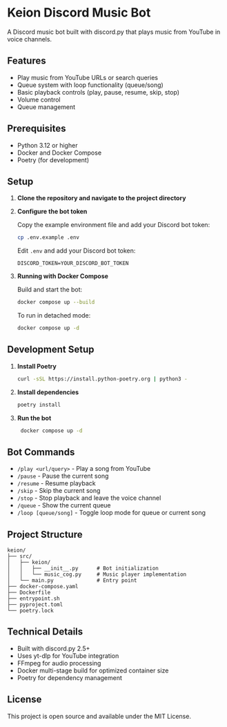 # Keion Discord Music Bot

A Discord music bot built with discord.py that plays music from YouTube in voice channels.

## Features

- Play music from YouTube URLs or search queries
- Queue system with loop functionality (queue/song)
- Basic playback controls (play, pause, resume, skip, stop)
- Volume control
- Queue management

## Prerequisites

- Python 3.12 or higher
- Docker and Docker Compose
- Poetry (for development)

## Setup

1. **Clone the repository and navigate to the project directory**

2. **Configure the bot token**

   Copy the example environment file and add your Discord bot token:

   ```bash
   cp .env.example .env
   ```

   Edit `.env` and add your Discord bot token:
   ```
   DISCORD_TOKEN=YOUR_DISCORD_BOT_TOKEN
   ```

3. **Running with Docker Compose**

   Build and start the bot:
   ```bash
   docker compose up --build
   ```

   To run in detached mode:
   ```bash
   docker compose up -d
   ```

## Development Setup

1. **Install Poetry**
   ```bash
   curl -sSL https://install.python-poetry.org | python3 -
   ```

2. **Install dependencies**
   ```bash
   poetry install
   ```

3. **Run the bot**
   ```bash
    docker compose up -d
   ```

## Bot Commands

- `/play <url/query>` - Play a song from YouTube
- `/pause` - Pause the current song
- `/resume` - Resume playback
- `/skip` - Skip the current song
- `/stop` - Stop playback and leave the voice channel
- `/queue` - Show the current queue
- `/loop [queue/song]` - Toggle loop mode for queue or current song

## Project Structure

```
keion/
├── src/
│   ├── keion/
│   │   ├── __init__.py      # Bot initialization
│   │   └── music_cog.py     # Music player implementation
│   └── main.py              # Entry point
├── docker-compose.yaml
├── Dockerfile
├── entrypoint.sh
├── pyproject.toml
└── poetry.lock
```

## Technical Details

- Built with discord.py 2.5+
- Uses yt-dlp for YouTube integration
- FFmpeg for audio processing
- Docker multi-stage build for optimized container size
- Poetry for dependency management

## License

This project is open source and available under the MIT License.